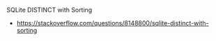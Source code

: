 SQLite DISTINCT with Sorting
- https://stackoverflow.com/questions/8148800/sqlite-distinct-with-sorting
